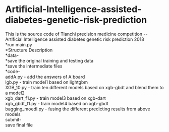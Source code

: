 # Artificial-Intelligence-assisted-diabetes-genetic-risk-prediction
This is the source code of Tianchi precision medicine competition -- Artificial Intelligence assisted diabetes genetic risk prediction 2018  
  *run main.py  
  *Structure Description  
  *data-  
   *save the original training and testing data  
   *save the intermediate files  
  *code-  
	addA.py - add the answers of A board  
	lgb.py - train model1 based on lightgbm  
	XGB_10.py - train ten different models based on xgb-gbdt and blend them to a model2   
	xgb_dart_f1.py - train model3 based on xgb-dart  
	xgb_gbdt_f1.py - train model4 based on xgb-gbdt  
	bagging_moedl.py - fusing the different predicting results from above models  
submit-  
	save final file  
